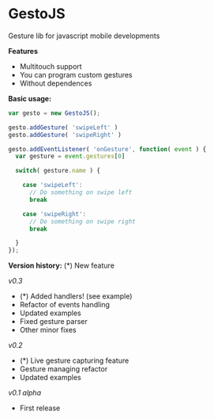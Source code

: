 GestoJS
=======

Gesture lib for javascript mobile developments

**Features**

- Multitouch support
- You can program custom gestures
- Without dependences

**Basic usage:**

```js
var gesto = new GestoJS();

gesto.addGesture( 'swipeLeft' )
gesto.addGesture( 'swipeRight' )

gesto.addEventListener( 'onGesture', function( event ) {
  var gesture = event.gestures[0]

  switch( gesture.name ) {

    case 'swipeLeft':
      // Do something on swipe left
      break

    case 'swipeRight':
      // Do something on swipe right
      break

  }
});
```

**Version history:**
(*) New feature

*v0.3*
- (*) Added handlers! (see example)
- Refactor of events handling
- Updated examples
- Fixed gesture parser
- Other minor fixes

*v0.2*
- (*) Live gesture capturing feature
- Gesture managing refactor
- Updated examples

*v0.1 alpha*
 - First release

